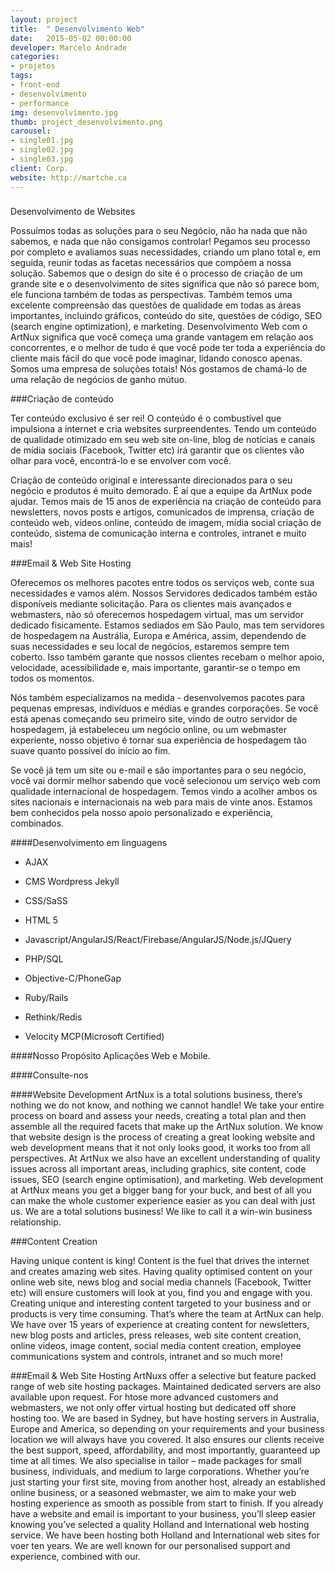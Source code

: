 ```yaml
---
layout: project
title:  " Desenvolvimento Web"
date:   2015-05-02 00:00:00
developer: Marcelo Andrade
categories:
- projetos
tags:
- front-end
- desenvolvimento
- performance
img: desenvolvimento.jpg
thumb: project_desenvolvimento.png
carousel:
- single01.jpg
- single02.jpg
- single03.jpg
client: Corp.
website: http://martche.ca
---
```

###
Desenvolvimento de Websites

Possuímos todas as soluções para o seu Negócio, não ha nada que não sabemos, e nada que não consigamos controlar! Pegamos seu processo por completo e avaliamos suas necessidades, criando um plano total e, em seguida, reunir todas as facetas necessários que compõem a nossa solução.
Sabemos que o design do site é o processo de criação de um grande site e o desenvolvimento de sites significa que não só parece bom, ele funciona também de todas as perspectivas.
Também temos uma excelente compreensão das questões de qualidade em todas as áreas importantes, incluindo gráficos, conteúdo do site, questões de código, SEO (search engine optimization), e marketing.
Desenvolvimento Web com o ArtNux significa que você começa uma grande vantagem em relação aos concorrentes, e o melhor de tudo é que você pode ter toda a experiência do cliente mais fácil do que você pode imaginar, lidando conosco apenas. Somos uma empresa de soluções totais! Nós gostamos de chamá-lo de uma relação de negócios de ganho mútuo.


###Criação de conteúdo

Ter conteúdo exclusivo é ser rei! O conteúdo é o combustível que impulsiona a internet e cria websites surpreendentes. Tendo um conteúdo de qualidade otimizado em seu web site on-line, blog de notícias e canais de mídia sociais (Facebook, Twitter etc) irá garantir que os clientes vão olhar para você, encontrá-lo e se envolver com você.

Criação de conteúdo original e interessante direcionados para o seu negócio e produtos é muito demorado. É aí que a equipe da ArtNux pode ajudar. Temos mais de 15 anos de experiência na criação de conteúdo para newsletters, novos posts e artigos, comunicados de imprensa, criação de conteúdo web, vídeos online, conteúdo de imagem, mídia social criação de conteúdo, sistema de comunicação interna e controles, intranet e muito mais!


###Email & Web Site Hosting

Oferecemos os melhores pacotes entre todos os serviços web, conte sua necessidades e vamos além. Nossos Servidores dedicados também estão disponíveis mediante solicitação. Para os clientes mais avançados e webmasters, não só oferecemos hospedagem virtual, mas um servidor dedicado fisicamente. Estamos sediados em São Paulo, mas tem servidores de hospedagem na Austrália, Europa e América, assim, dependendo de suas necessidades e seu local de negócios, estaremos sempre tem coberto. Isso também garante que nossos clientes recebam o melhor apoio, velocidade, acessibilidade e, mais importante, garantir-se o tempo em todos os momentos.

Nós também especializamos na medida - desenvolvemos pacotes para pequenas empresas, indivíduos e médias e grandes corporações.
Se você está apenas começando seu primeiro site, vindo de outro servidor de hospedagem, já estabeleceu um negócio online, ou um webmaster experiente, nosso objetivo é tornar sua experiência de hospedagem tão suave quanto possível do início ao fim.

Se você já tem um site ou e-mail e são importantes para o seu negócio, você vai dormir melhor sabendo que você selecionou um serviço web com qualidade internacional de hospedagem. Temos vindo a acolher ambos os sites nacionais e internacionais na web para mais de vinte anos. Estamos bem conhecidos pela nosso apoio personalizado e experiência, combinados.

####Desenvolvimento em linguagens 
- AJAX

- CMS Wordpress Jekyll

- CSS/SaSS

- HTML 5

- Javascript/AngularJS/React/Firebase/AngularJS/Node.js/JQuery

- PHP/SQL

- Objective-C/PhoneGap

- Ruby/Rails 

- Rethink/Redis

- Velocity MCP(Microsoft Certified)

####Nosso Propósito
Aplicações Web e Mobile.

####Consulte-nos


####Website Development
ArtNux is a total solutions business, there’s nothing we do not know, and nothing we cannot handle! We take your entire process on board and assess your needs, creating a total plan and then assemble all the required facets that make up the ArtNux solution.
We know that website design is the process of creating a great looking website and web development means that it not only looks good, it works too from all perspectives.
At ArtNux we also have an excellent understanding of quality issues across all important areas, including graphics, site content, code issues, SEO (search engine optimisation), and marketing.
Web development at ArtNux means you get a bigger bang for your buck, and best of all you can make the whole customer experience easier as you can deal with just us. 
We are a total solutions business! We like to call it a win-win business relationship.

###Content Creation

Having unique content is king! Content is the fuel that drives the internet and creates amazing web sites. Having quality optimised content on your online web site, news blog and social media channels (Facebook, Twitter etc) will ensure customers will look at you, find you and engage with you.
Creating unique and interesting content targeted to your business and or products is very time consuming. That’s where the team at ArtNux can help. We have over 15 years of experience at creating content for newsletters, new blog posts and articles, press releases, web site content creation, online videos, image content, social media content creation, employee communications system and controls, intranet and so much more!

###Email & Web Site Hosting
ArtNuxs offer a selective but feature packed range of web site hosting packages. Maintained dedicated servers are also available upon request. For htose more advanced customers and webmasters, we not only offer virtual hosting but dedicated off shore hosting too. We are based in Sydney, but have hosting servers in Australia, Europe and America, so depending on your requirements and your business location we will always have you covered. It also ensures our clients receive the best support, speed, affordability, and most importantly, guaranteed up time at all times.
We also specialise in tailor – made packages for small business, individuals, and medium to large corporations. 
Whether you’re just starting your first site, moving from another host, already an established online business, or a seasoned webmaster, we aim to make your web hosting experience as smooth as possible from start to finish.
If you already have a website and email is important to your business, you’ll sleep easier knowing you’ve selected a quality Holland and International web hosting service. We have been hosting both Holland and International web sites for voer ten years. We are well known for our personalised support and experience, combined with our.
